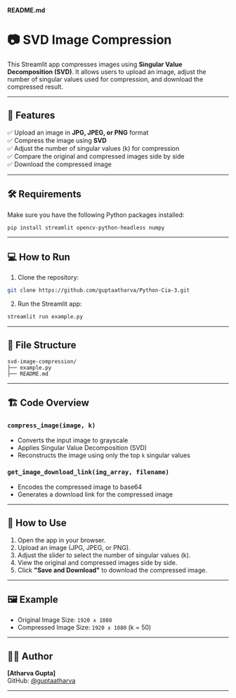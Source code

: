 **README.md**  
# 📷 SVD Image Compression  
This Streamlit app compresses images using **Singular Value Decomposition (SVD)**. It allows users to upload an image, adjust the number of singular values used for compression, and download the compressed result.  

---

## 🚀 Features  
✅ Upload an image in **JPG, JPEG, or PNG** format  
✅ Compress the image using **SVD**  
✅ Adjust the number of singular values (k) for compression  
✅ Compare the original and compressed images side by side  
✅ Download the compressed image  

---

## 🛠️ Requirements  
Make sure you have the following Python packages installed:  
```bash
pip install streamlit opencv-python-headless numpy
```

---

## 💻 How to Run  
1. Clone the repository:  
```bash
git clone https://github.com/guptaatharva/Python-Cia-3.git
```

2. Run the Streamlit app:  
```bash
streamlit run example.py
```

---

## 📂 File Structure  
```
svd-image-compression/
├── example.py
├── README.md
```

---

## 🏗️ Code Overview  
### `compress_image(image, k)`
- Converts the input image to grayscale  
- Applies Singular Value Decomposition (SVD)  
- Reconstructs the image using only the top `k` singular values  

### `get_image_download_link(img_array, filename)`
- Encodes the compressed image to base64  
- Generates a download link for the compressed image  

---

## 🌟 How to Use  
1. Open the app in your browser.  
2. Upload an image (JPG, JPEG, or PNG).  
3. Adjust the slider to select the number of singular values (k).  
4. View the original and compressed images side by side.  
5. Click **"Save and Download"** to download the compressed image.  

---

## 🖼️ Example  
- Original Image Size: `1920 x 1080`  
- Compressed Image Size: `1920 x 1080` (k = 50)  

---


## 👨‍💻 Author  
**[Atharva Gupta]**  
GitHub: [@guptaatharva](https://github.com/guptaatharva)  

---

